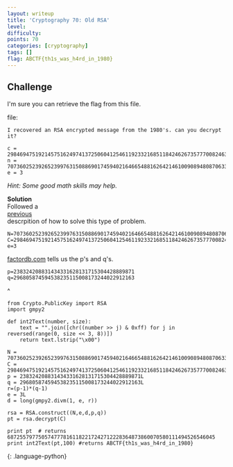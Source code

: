 ```yaml
---
layout: writeup
title: 'Cryptography 70: Old RSA'
level:
difficulty:
points: 70
categories: [cryptography]
tags: []
flag: ABCTF{th1s_was_h4rd_in_1980}
---
```

## Challenge

I'm sure you can retrieve the flag from this file.

file:

    I recovered an RSA encrypted message from the 1980's. can you decrypt it?
    
    c = 29846947519214575162497413725060412546119233216851184246267357770082463030225
    n = 70736025239265239976315088690174594021646654881626421461009089480870633400973
    e = 3

*Hint: Some good math skills may help.*

**Solution**   
Followed a  
[previous][1]  
descrpition of how to solve this type of problem.

    N=70736025239265239976315088690174594021646654881626421461009089480870633400973
    C=29846947519214575162497413725060412546119233216851184246267357770082463030225
    e=3

[factordb.com][2] tells us the p's and q's.

    p=238324208831434331628131715304428889871
    q=296805874594538235115008173244022912163
^

    from Crypto.PublicKey import RSA
    import gmpy2
    
    def int2Text(number, size):
        text = "".join([chr((number >> j) & 0xff) for j in reversed(range(0, size << 3, 8))])
        return text.lstrip("\x00")
    
    N = 70736025239265239976315088690174594021646654881626421461009089480870633400973
    C = 29846947519214575162497413725060412546119233216851184246267357770082463030225
    p = 238324208831434331628131715304428889871L
    q = 296805874594538235115008173244022912163L
    r=(p-1)*(q-1)
    e = 3L
    d = long(gmpy2.divm(1, e, r))
    
    rsa = RSA.construct((N,e,d,p,q))
    pt = rsa.decrypt(C)
    
    print pt  # returns 6872557977505747778161182217242712228364873860070580111494526546045
    print int2Text(pt,100) #returns ABCTF{th1s_was_h4rd_in_1980}
{: .language-python}



[1]: https://github.com/shiltemann/CTF-writeups-public/blob/master/Hackvent_2015/writeup.md
[2]: http://factordb.com/index.php?query=70736025239265239976315088690174594021646654881626421461009089480870633400973